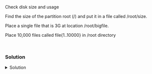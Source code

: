Check disk size and usage

Find the size of the partition root (/) and put it in a file called /root/size.

Place a single file that is 3G at location /root/bigfile.

Place 10,000 files called file{1..10000} in /root directory

<br>

### Solution
<details>
<summary>Solution</summary>
Check the overall current disk space

```plain
df -h
```{{exec}}

Write out the size of just root (/) to /root/size

```plain
df -h / | grep -v Size | awk '{print $2}' > /root/size
```{{exec}}

This command just cuts out the unnecessary information. You can check it's output by removing > /root/size, if you like.

Let's make a giant file filled with 0's and then check available space.
```plain
dd if=/dev/zero of=/root/bigfile bs=1024k count=3000
```{{exec}}

Re-Check size to see that the filesystem is much more full now.

```plain
df -h /
ls -lh /root/bigfile
```{{exec}}

Let's write out 10,000 files and see how that affects our inode usage

```plain
df -i /
touch /root/file{1.10000}
df -i /
```{{exec}}


</details>